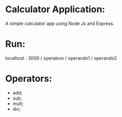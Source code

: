 # Calculator Application:

A simple calculator app using Node Js and Express.

# Run:

localhost : 3000 / operatore / operando1 / operando2

# Operators:

- add;
- sub;
- mult;
- div;
